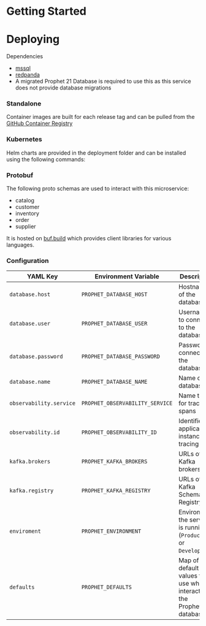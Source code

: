 # Getting Started

# Deploying

Dependencies

- [mssql](https://www.microsoft.com/en-us/sql-server/sql-server-downloads)
- [redpanda](https://redpanda.com)
- A migrated Prophet 21 Database is required to use this as this service does not provide database migrations

### Standalone

Container images are built for each release tag and can be pulled from the [GitHub Container Registry](https://github.com/Materials-Resources/s_prophet/pkgs/container/s_prophet)

### Kubernetes

Helm charts are provided in the deployment folder and can be installed using the following commands:

### Protobuf

The following proto schemas are used to interact with this microservice:
- catalog
- customer
- inventory
- order
- supplier

It is hosted on [buf.build](https://buf.build/materials-resources/s-prophet) which provides client libraries for various languages.

### Configuration

| YAML Key                | Environment Variable            | Description                                                           |
|-------------------------|---------------------------------|-----------------------------------------------------------------------|
| `database.host`         | `PROPHET_DATABASE_HOST`         | Hostname of the database                                              |
| `database.user`         | `PROPHET_DATABASE_USER`         | Username to connect to the database                                   |
| `database.password`     | `PROPHET_DATABASE_PASSWORD`     | Password to connect to the database                                   |
| `database.name`         | `PROPHET_DATABASE_NAME`         | Name of the database                                                  |
| `observability.service` | `PROPHET_OBSERVABILITY_SERVICE` | Name to use for tracing spans                                         |
| `observability.id`      | `PROPHET_OBSERVABILITY_ID`      | Identifier for application instance for tracing                       |
| `kafka.brokers`         | `PROPHET_KAFKA_BROKERS`         | URLs of the Kafka brokers                                             |
| `kafka.registry`        | `PROPHET_KAFKA_REGISTRY`        | URLs of the Kafka Schema Registry                                     |
| `enviroment`            | `PROPHET_ENVIRONMENT`           | Environment the service is running in (`Production` or `Development`) |
| `defaults`              | `PROPHET_DEFAULTS`              | Map of default values to use when interacting the Prophet21 database  |
